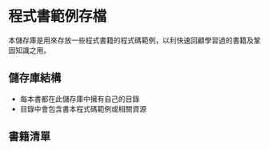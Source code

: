 # 程式書範例存檔

本儲存庫是用來存放一些程式書籍的程式碼範例，以利快速回顧學習過的書籍及鞏固知識之用。

## 儲存庫結構

- 每本書都在此儲存庫中擁有自己的目錄
- 目錄中會包含書本程式碼範例或相關資源

## 書籍清單

